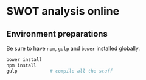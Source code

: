 # SWOT analysis online

Environment preparations
------------------------

Be sure to have `npm`, `gulp` and `bower` installed globally.

```bash
bower install
npm install
gulp            # compile all the stuff
```